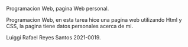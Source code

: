 
Programacion Web, pagina Web personal.

Programacion Web, en esta tarea hice una pagina web utilizando Html y CSS, la pagina tiene datos personales acerca de mi.

Luiggi Rafael Reyes Santos 2021-0019.
